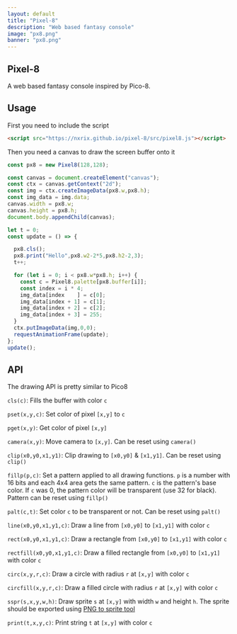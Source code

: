 ```yaml
---
layout: default
title: "Pixel-8"
description: "Web based fantasy console"
image: "px8.png"
banner: "px8.png"
---
```


## Pixel-8

A web based fantasy console inspired by Pico-8.

<canvas id="canvas" class="canvas_1x1 pixelated"></canvas>

## Usage

First you need to include the script
```html
<script src="https://nxrix.github.io/pixel-8/src/pixel8.js"></script>
```

Then you need a canvas to draw the screen buffer onto it
```js
const px8 = new Pixel8(128,128);

const canvas = document.createElement("canvas");
const ctx = canvas.getContext("2d");
const img = ctx.createImageData(px8.w,px8.h);
const img_data = img.data;
canvas.width = px8.w;
canvas.height = px8.h;
document.body.appendChild(canvas);

let t = 0;
const update = () => {

  px8.cls();
  px8.print("Hello",px8.w2-2*5,px8.h2-2,3);
  t++;

  for (let i = 0; i < px8.w*px8.h; i++) {
    const c = Pixel8.palette[px8.buffer[i]];
    const index = i * 4;
    img_data[index    ] = c[0];
    img_data[index + 1] = c[1];
    img_data[index + 2] = c[2];
    img_data[index + 3] = 255;
  }
  ctx.putImageData(img,0,0);
  requestAnimationFrame(update);
};
update();
```

## API

The drawing API is pretty similar to Pico8

`cls(c)`: Fills the buffer with color `c`

`pset(x,y,c)`: Set color of pixel `[x,y]` to `c`

`pget(x,y)`: Get color of pixel `[x,y]`

`camera(x,y)`: Move camera to `[x,y]`. Can be reset using `camera()`

`clip(x0,y0,x1,y1)`: Clip drawing to `[x0,y0]` & `[x1,y1]`. Can be reset using `clip()`

`fillp(p,c)`: Set a pattern applied to all drawing functions. `p` is a number with 16 bits and each 4x4 area gets the same pattern. `c` is the pattern's base color. If `c` was 0, the pattern color will be transparent (use 32 for black). Pattern can be reset using `fillp()`

`palt(c,t)`: Set color `c` to be transparent or not. Can be reset using `palt()`

`line(x0,y0,x1,y1,c)`: Draw a line from `[x0,y0]` to `[x1,y1]` with color `c`

`rect(x0,y0,x1,y1,c)`: Draw a rectangle from `[x0,y0]` to `[x1,y1]` with color `c`

`rectfill(x0,y0,x1,y1,c)`: Draw a filled rectangle from `[x0,y0]` to `[x1,y1]` with color `c`

`circ(x,y,r,c)`: Draw a circle with radius `r` at `[x,y]` with color `c`

`circfill(x,y,r,c)`: Draw a filled circle with radius `r` at `[x,y]` with color `c`

`sspr(s,x,y,w,h)`: Draw sprite `s` at `[x,y]` with width `w` and height `h`. The sprite should be exported using [PNG to sprite tool](./)

`print(t,x,y,c)`: Print string `t` at `[x,y]` with color `c`

<script src="https://nxrix.github.io/pixel-8/src/pixel8.js"></script>
<script>
const rgb = (r,g,b) => {
  let min = Infinity;
  let n = -1;
  for (let i = 0; i < Pixel8.palette.length; i++) {
    const col = Pixel8.palette[i];
    const dist = Math.sqrt(
      (r - col[0]) ** 2 + 
      (g - col[1]) ** 2 +
      (b - col[2]) ** 2
    );
    if (dist < min) {
      min = dist;
      n = i;
    }
  }
  return n;
}
const rndascii = () => {
  const min = 32;
  const max = 126;
  const l = Math.random()*16+16;
  let s = "";
  for (i=0;i<l;i++) {
    const rnda = Math.floor(Math.random() * (max - min + 1)) + min;
    s += String.fromCharCode(rnda);
  }
  return s;
}

const px8 = new Pixel8(128,128);

const canvas = document.getElementById("canvas");
const ctx = canvas.getContext("2d");
const img = ctx.createImageData(px8.w,px8.h);
const img_data = img.data;
canvas.width = px8.w;
canvas.height = px8.h;

/*let colE = document.getElementsByTagName("c");
for (let i = 0; i < colE.length; i++) {
  col = pixel8.palette[parseInt(colE[i].getAttribute("n"))];
  colE[i].style.color = `rgb(${col[0]},${col[1]},${col[2]})`;
}*/
let txt = ["meow","pixel-8!","huh?",":)","hello world!"][Math.floor(Math.random()*5)];
let t = 0;

const update = () => {
  if (t%8==0&&t>24) {
    txt = rndascii();
  }
  px8.cls();
  px8.print(txt,(64-txt.length*2+((Math.floor(t/4)*4)&31)-16),14,3);
  for (i=0;i<64;i++) {
    for (j=0;j<64;j++) {
      d = Pixel8.bayer8x8[i&7][j&7];
      b = Math.sin(((i^j)+t/2)/16)*128+128+d-32;
      px8._pset(i+32,j+32,rgb(b,b,b+b));
    }
  }
  px8.sspr("9,10,0000000000kk0k0kk00kak6ktk0k0ka6tk0k0kff0vvk0k0kdmpk0k0kdkmkpk00kk0k0kk0k00k0k00kkkkkkkkkk",1,128-11,9,10);
  px8.rect(47,103,80,96+25,20);
  px8.line(48,96+24,79,96+24,0);
  for (i=0;i<8;i++) {
    for (j=0;j<4;j++) {
      s = 4;
      x = i*s+48;
      y = j*s+96+8;
      px8.rectfill(x,y,x+s-1,y+s-1,i*4+j);
    }
  }
  t++;

  for (let i = 0; i < px8.w*px8.h; i++) {
    const c = Pixel8.palette[px8.buffer[i]];
    const index = i * 4;
    img_data[index    ] = c[0];
    img_data[index + 1] = c[1];
    img_data[index + 2] = c[2];
    img_data[index + 3] = 255;
  }
  ctx.putImageData(img,0,0);
  requestAnimationFrame(update);
}
update();
</script>
